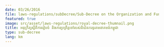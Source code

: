 ```yaml
---
date: 03/26/2016
file: laws-regulations/subDecree/Sub-Decree on the Organization and Functioning of the Telecommunication Regulator of Cambodia.pdf
featured: true
image: src/asset/laws-regulations/royal-decree-thumnail.png
title: អនុក្រឹត្យស្តីពីការរៀបចំ និងការប្រព្រឹត្តទៅរបស់និយ័តករទូរគមនាគមន៍កម្ពុជា
type: sub-decree
lang: km
---
```

